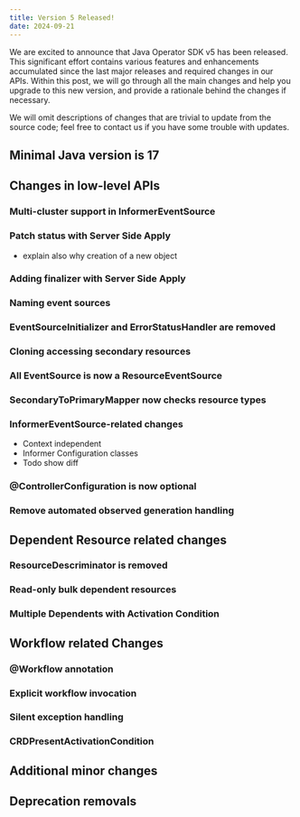 ```yaml
---
title: Version 5 Released! 
date: 2024-09-21
---
```


We are excited to announce that Java Operator SDK v5 has been released. This significant effort contains
various features and enhancements accumulated since the last major releases and required changes in our APIs.
Within this post, we will go through all the main changes and help you upgrade to this new version, and provide
a rationale behind the changes if necessary.

We will omit descriptions of changes that are trivial to update from the source code; feel free to contact
us if you have some trouble with updates.

## Minimal Java version is 17

## Changes in low-level APIs

### Multi-cluster support in InformerEventSource

### Patch status with Server Side Apply

- explain also why creation of a new object
 
### Adding finalizer with Server Side Apply

### Naming event sources

### EventSourceInitializer and ErrorStatusHandler are removed

### Cloning accessing secondary resources

### All EventSource is now a ResourceEventSource

### SecondaryToPrimaryMapper now checks resource types

### InformerEventSource-related changes

- Context independent
- Informer Configuration classes
- Todo show diff

### @ControllerConfiguration is now optional

### Remove automated observed generation handling

## Dependent Resource related changes

### ResourceDescriminator is removed

### Read-only bulk dependent resources

### Multiple Dependents with Activation Condition

## Workflow related Changes

### @Workflow annotation

### Explicit workflow invocation

### Silent exception handling

### CRDPresentActivationCondition 

## Additional minor changes

## Deprecation removals
